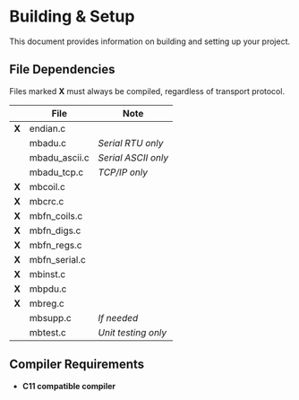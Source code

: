 # Building & Setup

This document provides information on building and setting up your project.

## File Dependencies

Files marked **X** must always be compiled, regardless of transport protocol.

|       | File          | Note                |
| ----- | ------------- | ------------------- |
| **X** | endian.c      |                     |
|       | mbadu.c       | _Serial RTU only_   |
|       | mbadu_ascii.c | _Serial ASCII only_ |
|       | mbadu_tcp.c   | _TCP/IP only_       |
| **X** | mbcoil.c      |                     |
| **X** | mbcrc.c       |                     |
| **X** | mbfn_coils.c  |                     |
| **X** | mbfn_digs.c   |                     |
| **X** | mbfn_regs.c   |                     |
| **X** | mbfn_serial.c |                     |
| **X** | mbinst.c      |                     |
| **X** | mbpdu.c       |                     |
| **X** | mbreg.c       |                     |
|       | mbsupp.c      | _If needed_         |
|       | mbtest.c      | _Unit testing only_ |

## Compiler Requirements

- **C11 compatible compiler**
